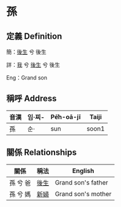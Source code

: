 # 孫
## 定義 Definition
簡：[後生](member19.md) 兮 後生

詳：[我](member1.md) 兮 [後生](member19.md) 兮 後生

Eng：Grand son

## 稱呼 Address

音漢 | 임·찌- | Pe̍͘h-oā-jī | Taiji
--- | --- | --- | --- 
孫 | 순· | sun | soon1 


## 關係 Relationships

關係 | 稱法 | English
--- | --- | --- 
孫 兮 爸 | [後生](member19.md) | Grand son's father
孫 兮 媽 | [新婦](member52.md) | Grand son's mother

